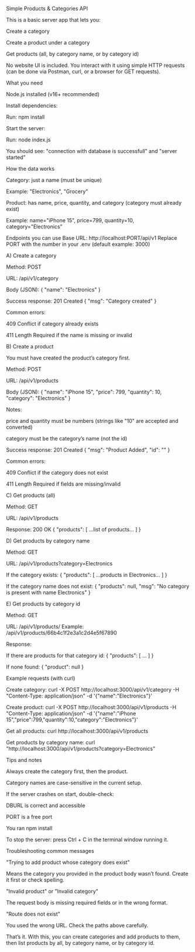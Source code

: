 Simple Products & Categories API

This is a basic server app that lets you:

Create a category

Create a product under a category

Get products (all, by category name, or by category id)

No website UI is included. You interact with it using simple HTTP requests (can be done via Postman, curl, or a browser for GET requests).

What you need

Node.js installed (v16+ recommended)

Install dependencies:

Run: npm install

Start the server:

Run: node index.js

You should see: "connection with database is successfull" and "server started"

How the data works

Category: just a name (must be unique)

Example: "Electronics", "Grocery"

Product: has name, price, quantity, and category (category must already exist)

Example: name="iPhone 15", price=799, quantity=10, category="Electronics"

Endpoints you can use
Base URL: http://localhost:PORT/api/v1
Replace PORT with the number in your .env (default example: 3000)

A) Create a category

Method: POST

URL: /api/v1/category

Body (JSON):
{
"name": "Electronics"
}

Success response: 201 Created
{
"msg": "Category created"
}

Common errors:

409 Conflict if category already exists

411 Length Required if the name is missing or invalid

B) Create a product

You must have created the product’s category first.

Method: POST

URL: /api/v1/products

Body (JSON):
{
"name": "iPhone 15",
"price": 799,
"quantity": 10,
"category": "Electronics"
}

Notes:

price and quantity must be numbers (strings like "10" are accepted and converted)

category must be the category’s name (not the id)

Success response: 201 Created
{
"msg": "Product Added",
"id": "<new product id>"
}

Common errors:

409 Conflict if the category does not exist

411 Length Required if fields are missing/invalid

C) Get products (all)

Method: GET

URL: /api/v1/products

Response: 200 OK
{
"products": [ ...list of products... ]
}

D) Get products by category name

Method: GET

URL: /api/v1/products?category=Electronics

If the category exists:
{
"products": [ ...products in Electronics... ]
}

If the category name does not exist:
{
"products": null,
"msg": "No category is present with name Electronics"
}

E) Get products by category id

Method: GET

URL: /api/v1/products/<categoryId>
Example: /api/v1/products/66b4c1f2e3a1c2d4e5f67890

Response:

If there are products for that category id:
{
"products": [ ... ]
}

If none found:
{
"product": null
}

Example requests (with curl)

Create category:
curl -X POST http://localhost:3000/api/v1/category
-H "Content-Type: application/json"
-d '{"name":"Electronics"}'

Create product:
curl -X POST http://localhost:3000/api/v1/products
-H "Content-Type: application/json"
-d '{"name":"iPhone 15","price":799,"quantity":10,"category":"Electronics"}'

Get all products:
curl http://localhost:3000/api/v1/products

Get products by category name:
curl "http://localhost:3000/api/v1/products?category=Electronics"

Tips and notes

Always create the category first, then the product.

Category names are case-sensitive in the current setup.

If the server crashes on start, double-check:

DBURL is correct and accessible

PORT is a free port

You ran npm install

To stop the server: press Ctrl + C in the terminal window running it.

Troubleshooting common messages

"Trying to add product whose category does exist"

Means the category you provided in the product body wasn’t found. Create it first or check spelling.

"Invalid product" or "Invalid category"

The request body is missing required fields or in the wrong format.

"Route does not exist"

You used the wrong URL. Check the paths above carefully.

That’s it. With this, you can create categories and add products to them, then list products by all, by category name, or by category id.